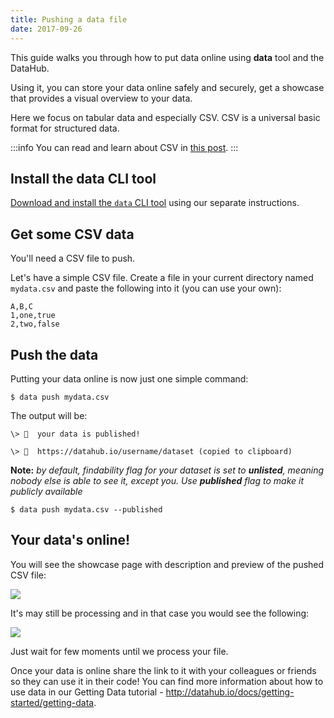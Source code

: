 ```yaml
---
title: Pushing a data file
date: 2017-09-26
---
```


This guide walks you through how to put data online using **data** tool and the DataHub.

Using it, you can store your data online safely and securely, get a showcase that provides a visual overview to your data.

Here we focus on tabular data and especially CSV. CSV is a universal basic format for structured data.

:::info
You can read and learn about CSV in [this post](/docs/data-packages/csv).
:::

## Install the data CLI tool

[Download and install the `data` CLI tool](/docs/getting-started/installing-data) using our separate instructions.

## Get some CSV data

You'll need a CSV file to push.

Let's have a simple CSV file. Create a file in your current directory named `mydata.csv` and paste the following into it (you can use your own):

```
A,B,C
1,one,true
2,two,false
```

## Push the data

Putting your data online is now just one simple command:

```
$ data push mydata.csv
```

The output will be:

```cli-output
\> 🙌  your data is published!

\> 🔗  https://datahub.io/username/dataset (copied to clipboard)
```

**Note:** *by default, findability flag for your dataset is set to **unlisted**, meaning nobody else is able to see it, except you. Use **published** flag to make it publicly available*

```
$ data push mydata.csv --published
```

## Your data's online!

You will see the showcase page with description and preview of the pushed CSV file:

![](/static/img/docs/showcase.png)

It's may still be processing and in that case you would see the following:

![](/static/img/docs/processing.png)

Just wait for few moments until we process your file.

Once your data is online share the link to it with your colleagues or friends so they can use it in their code! You can find more information about how to use data in our Getting Data tutorial - http://datahub.io/docs/getting-started/getting-data.
